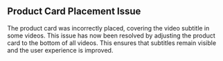 ## Product Card Placement Issue

The product card was incorrectly placed, covering the video subtitle in some videos. This issue has now been resolved by adjusting the product card to the bottom of all videos. This ensures that subtitles remain visible and the user experience is improved.